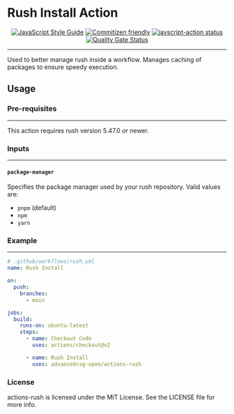 # Rush Install Action
<p align="center">
  <a href="https://standardjs.com"><img alt="JavaScript Style Guide" src="https://img.shields.io/badge/code_style-standard-brightgreen.svg"></a>
  <a href="http://commitizen.github.io/cz-cli/"><img alt="Commitizen friendly" src="https://img.shields.io/badge/commitizen-friendly-brightgreen.svg"></a>
  <a href="https://github.com/actions/javascript-action/actions"><img alt="javscript-action status" src="https://github.com/actions/javascript-action/workflows/units-test/badge.svg"></a>
  <a href="https://sonarcloud.io/dashboard?id=advancedcsg-open_actions-rush"><img alt="Quality Gate Status" src="https://sonarcloud.io/api/project_badges/measure?project=advancedcsg-open_actions-rush&metric=alert_status"></a>
</p>

---

Used to better manage rush inside a workflow. Manages caching of packages to ensure speedy execution.

## Usage

### Pre-requisites
---
This action requires rush version 5.47.0 or newer.

### Inputs
---
#### `package-manager`
Specifies the package manager used by your rush repository. Valid values are:
- `pnpm` (default)
- `npm`
- `yarn`

### Example
---
```yaml
# .github/workflows/rush.yml
name: Rush Install

on:
  push:
    branches:
      - main

jobs:
  build:
    runs-on: ubuntu-latest
    steps:
      - name: Checkout Code
        uses: actions/checkout@v2

      - name: Rush Install
        uses: advancedcsg-open/actions-rush
```

### License

actions-rush is licensed under the MIT License. See the LICENSE file for more info.